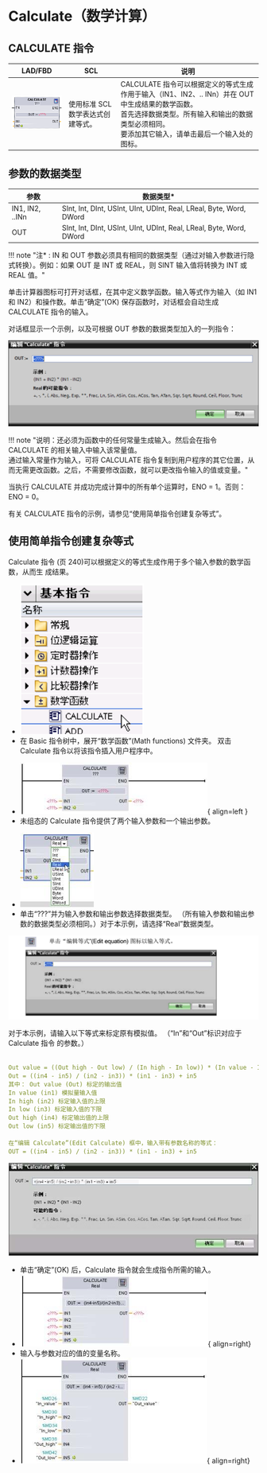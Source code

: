 # Calculate（数学计算）

## CALCULATE 指令

| LAD/FBD     | SCL                    | 说明                    |
|-----------|---------------------------------|-------------|
| ![alt text](image.png)| 使用标准 SCL 数学表达式创建等式。 | CALCULATE 指令可以根据定义的等式生成作用于输入（IN1、IN2、.. INn）并在 OUT 中生成结果的数学函数。<br>  首先选择数据类型。所有输入和输出的数据类型必须相同。 <br>  要添加其它输入，请单击最后一个输入处的图标。 |

## 参数的数据类型


| 参数            | 数据类型\*                                     |
| --------------- | ----------------------------------------------- |
| IN1, IN2, ..INn | SInt, Int, DInt, USInt, UInt, UDInt, Real, LReal, Byte, Word, DWord |
| OUT             | SInt, Int, DInt, USInt, UInt, UDInt, Real, LReal, Byte, Word, DWord |

!!! note "注\* : IN 和 OUT 参数必须具有相同的数据类型（通过对输入参数进行隐式转换）。例如：如果 OUT 是 INT 或 REAL，则 SINT 输入值将转换为 INT 或 REAL 值。"

单击计算器图标可打开对话框，在其中定义数学函数。输入等式作为输入（如 IN1 和 IN2）和操作数。单击“确定”(OK) 保存函数时，对话框会自动生成 CALCULATE 指令的输入。

对话框显示一个示例，以及可根据 OUT 参数的数据类型加入的一列指令：


![1723300395225](image/calculate/1723300395225.png)

!!! note "说明：还必须为函数中的任何常量生成输入。然后会在指令 CALCULATE 的相关输入中输入该常量值。<br> 通过输入常量作为输入，可将 CALCULATE 指令复制到用户程序的其它位置，从而无需更改函数。之后，不需要修改函数，就可以更改指令输入的值或变量。"

当执行 CALCULATE 并成功完成计算中的所有单个运算时，ENO = 1。否则：ENO = 0。

有关 CALCULATE 指令的示例，请参见“使用简单指令创建复杂等式”。

## 使用简单指令创建复杂等式

Calculate 指令 (页 240)可以根据定义的等式生成作用于多个输入参数的数学函数，从而生
成结果。 

<div class="grid cards" markdown>

- ![1723302296695](image/calculate/1723302296695.png)
- 在 Basic 指令树中，展开“数学函数”(Math functions) 文件夹。 双击 Calculate 指令以将该指令插入用户程序中。

</div>

<div class="grid cards" markdown>

- ![alt text](<s71200_system_manual_zh-CHS_zh-CHS Image[44].jpg>){ align=left } 
- 未组态的 Calculate 指令提供了两个输入参数和一个输出参数。

</div>

<div class="grid cards" markdown>

- ![alt text](<s71200_system_manual_zh-CHS_zh-CHS Image[44]-1.jpg>)
- 单击“???”并为输入参数和输出参数选择数据类型。 （所有输入参数和输出参数的数据类型必须相同。）对于本示例，请选择“Real”数据类型。

</div>

![alt text](image-1.png)

对于本示例，请输入以下等式来标定原有模拟值。 （“In”和“Out”标识对应于 Calculate 指令
的参数。） 

``` yaml

Out value = ((Out high - Out low) / (In high - In low)) * (In value - In low) + Out low
Out = ((in4 - in5) / (in2 - in3)) * (in1 - in3) + in5
其中： Out value (Out) 标定的输出值
In value (in1) 模拟量输入值
In high (in2) 标定输入值的上限
In low (in3) 标定输入值的下限
Out high (in4) 标定输出值的上限
Out low (in5) 标定输出值的下限

在“编辑 Calculate”(Edit Calculate) 框中，输入带有参数名称的等式：
OUT = ((in4 - in5) / (in2 - in3)) * (in1 - in3) + in5

```

![alt text](<s71200_system_manual_zh-CHS_zh-CHS Image[45].jpg>)

<div class="grid cards" markdown>

- 单击“确定”(OK) 后，Calculate 指令就会生成指令所需的输入。
- ![alt text](<s71200_system_manual_zh-CHS_zh-CHS Image[46].jpg>){ align=right}
- 输入与参数对应的值的变量名称。
- ![alt text](<s71200_system_manual_zh-CHS_zh-CHS Image[47].jpg>){ align=right}

</div>